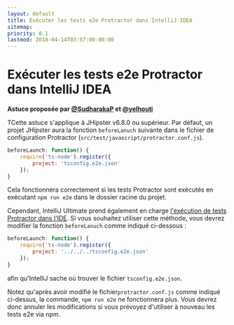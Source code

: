 ```yaml
---
layout: default
title: Exécuter les tests e2e Protractor dans IntelliJ IDEA
sitemap:
priority: 0.1
lastmod: 2018-04-14T03:57:00-00:00
---
```


# Exécuter les tests e2e Protractor dans IntelliJ IDEA

**Astuce proposée par [@SudharakaP](https://github.com/SudharakaP) et [@yelhouti](https://github.com/yelhouti)**

TCette astuce s'applique à JHipster v6.8.0 ou supérieur. Par défaut, un projet JHipster aura la fonction `beforeLanuch` 
suivante dans le fichier de configuration Protractor (`src/test/javascript/protractor.conf.js`). 

```js
beforeLaunch: function() {
    require('ts-node').register({
        project: 'tsconfig.e2e.json'
    });
}
``` 

Cela fonctionnera correctement si les tests Protractor sont exécutés en exécutant `npm run e2e` dans le dossier racine du projet.

Cependant, IntelliJ Ultimate prend également en charge [l'exécution de tests Protractor dans l'IDE](https://www.jetbrains.com/help/idea/protractor.html#ws_protractor_running). 
Si vous souhaitez utiliser cette méthode, vous devrez modifier la fonction `beforeLanuch` comme indiqué ci-dessous :

```js
beforeLaunch: function() {
    require('ts-node').register({
        project: '../../../tsconfig.e2e.json'
    });
}
``` 
afin qu'IntelliJ sache où trouver le fichier `tsconfig.e2e.json`. 

Notez qu'après avoir modifié le fichier`protractor.conf.js` comme indiqué ci-dessus, la commande, `npm run e2e` ne fonctionnera plus. Vous devrez donc annuler les modifications si vous prévoyez d'utiliser à nouveau les tests e2e via npm.